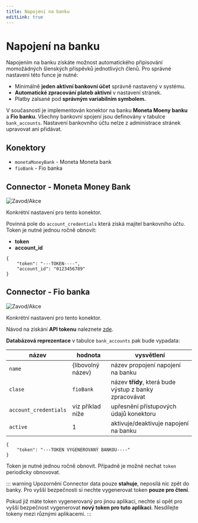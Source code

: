 ```yaml
---
title: Napojení na banku
editLink: true
---
```


# Napojení na banku

Napojením na banku získáte možnost automatického připisování momožádných šlenských příspěvků jednotlivých členů. Pro správné nastavení této funce je nutné:

- Minimálně **jeden aktivní bankovní účet** správně nastavený v systému.
- **Automatické zpracování plateb aktivní** v nastavení stránek.
- Platby zalsané pod **správným variabilním symbolem.**

V současnosti je implementován konektor na banku **Moneta Moeny banku** a **Fio banku**. Všechny bankovní spojení jsou definovány v tabulce `bank_accounts`. Nastavení bankovního účtu nelze z administrace stránek upravovat ani přidávat.

## Konektory

- `monetaMoneyBank` - Moneta Moneta bank
- `fioBank` - Fio banka

## Connector - Moneta Money Bank

<img src="/install/img/logo-moneta-money-bank.jpg" alt="Zavod/Akce" class="pure-image">

Konkrétní nastavení pro tento konektor.

Povinná pole do `account_credentials` která získá majitel bankovního účtu. Token je nutné jednou ročně obnovit:

- **token**
- **account_id**

```{json}
{
    "token": "---TOKEN----",
    "account_id": "0123456789"
}
```

## Connector - Fio banka

<img src="/install/img/fio_banka_logo.png" alt="Zavod/Akce" class="pure-image" style="max-width: 300px">

Konkrétní nastavení pro tento konektor.

Návod na získání **API tokenu** naleznete [zde](https://www.fio.cz/bankovni-sluzby/api-bankovnictvi).

**Databázová reprezentace** v tabulce `bank_accounts` pak bude vypadata:

| název | hodnota | vysvětlení |
| --- | --- | --- |
| `name` | \{libovolný název\} | název propojení napojení na banku  |
| `clase` | `fioBank` | název **třídy**, která bude výstup z banky zpracovávat |
| `account_credentials` | viz příklad níže | upřesnění přístupových údajů konektoru |
| `active` | 1 | aktivuje/deaktivuje napojení na banku |

```{json}
{
    "token": "---TOKEN VYGENEROVANÝ BANKOU----"
}
```

Token je nutné jednou ročně obnovit. Případně je možné nechat `token` periodicky obnovovat.

::: warning Upozornění
Connector data pouze **stahuje**, neposílá nic zpět do banky. Pro vyšší bezpečnosti si nechte vygenerovat token **pouze pro čtení**.

Pokud již máte token vygenerovaný pro jinou aplikaci, nechte si opět pro vyšší bezpečnost vygenerovat **nový token pro tuto aplikaci**. Nesdílejte tokeny mezi různými aplikacemi.
:::



